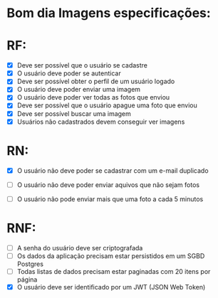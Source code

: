 # Bom dia Imagens especificações:


# RF:

- [x] Deve ser possível que o usuário se cadastre
- [x] O usuário deve poder se autenticar
- [x] Deve ser possível obter o perfil de um usuário logado
- [x] O usuário deve poder enviar uma imagem
- [x] O usuário deve poder ver todas as fotos que enviou
- [x] Deve ser possível que o usuário apague uma foto que enviou
- [x] Deve ser possível buscar uma imagem
- [x] Usuários não cadastrados devem conseguir ver imagens

# RN:

- [x] O usuário não deve poder se cadastrar com um e-mail duplicado
- [ ] O usuário não deve poder enviar aquivos que não sejam fotos
- [ ] O usuário não pode enviar mais que uma foto a cada 5 minutos


# RNF:

- [ ] A senha do usuário deve ser criptografada
- [ ] Os dados da aplicação precisam estar persistidos em um SGBD Postgres
- [ ] Todas listas de dados precisam estar paginadas com 20 itens por página
- [x] O usuário deve ser identificado por um JWT (JSON Web Token)